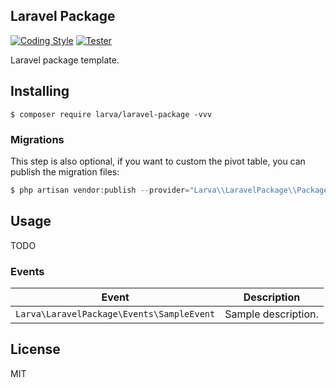 Laravel Package
---

[![Coding Style](https://github.com/larvatecn/laravel-package/actions/workflows/Linter.yml/badge.svg)](https://github.com/larvatecn/laravel-package/actions/workflows/Linter.yml)
[![Tester](https://github.com/larvatecn/laravel-package/actions/workflows/Tester.yml/badge.svg)](https://github.com/larvatecn/laravel-package/actions/workflows/Tester.yml)

Laravel package template.

## Installing

```shell
$ composer require larva/laravel-package -vvv
```

### Migrations

This step is also optional, if you want to custom the pivot table, you can publish the migration files:

```php
$ php artisan vendor:publish --provider="Larva\\LaravelPackage\\PackageServiceProvider" --tag=migrations
```

## Usage

TODO

### Events

| **Event**                                       | **Description**                             |
| ----------------------------------------------- | ------------------------------------------- |
| `Larva\LaravelPackage\Events\SampleEvent`    | Sample description.                         |

## License

MIT
